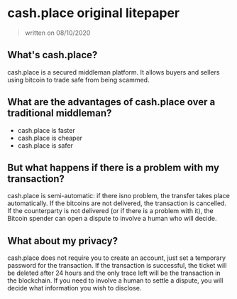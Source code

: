 # cash.place original litepaper

> written on 08/10/2020

## What's cash.place?
cash.place is a secured middleman platform. It allows buyers and 
sellers using bitcoin to trade safe from being scammed. 

## What are the advantages of cash.place over a traditional middleman?
- cash.place is faster
- cash.place is cheaper
- cash.place is safer

## But what happens if there is a problem with my transaction?
cash.place is semi-automatic: if there isno problem, the transfer 
takes place automatically. If the bitcoins are not delivered, the 
transaction is cancelled. If the counterparty is not delivered 
(or if there is a problem with it), the Bitcoin spender can open 
a dispute to involve a human who will decide.

## What about my privacy?
cash.place does not require you to create an account, just set a 
temporary password for the transaction. If the transaction is 
successful, the ticket will be deleted after 24 hours and the 
only trace left will be the transaction in the blockchain. If you 
need to involve a human to settle a dispute, you will decide 
what information you wish to disclose.